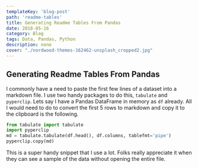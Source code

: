 ```yaml
---
templateKey: 'blog-post'
path: 'readme-tables'
title: Generating Readme Tables From Pandas
date: 2018-05-16
category: Blog
tags: Data, Pandas, Python
description: none
cover: "./nordwood-themes-162462-unsplash_cropped2.jpg"
---
```


## Generating Readme Tables From Pandas

I commonly have a need to paste the first few lines of a dataset into a markdown file.  I use two handy packages to do this, ```tabulate``` and ```pyperclip```.  Lets say I have a Pandas DataFrame in memory as ```df``` already.  All I would need to do to convert the first 5 rows to markdown and copy it to the clipboard is the following.

```Python
from tabulate import tabulate
import pyperclip
md = tabulate.tabulate(df.head(), df.columns, tablefmt='pipe')
pyperclip.copy(md)
```


This is a super handy snippet that I use a lot.  Folks really appreciate it when they can see a sample of the data without opening the entire file.